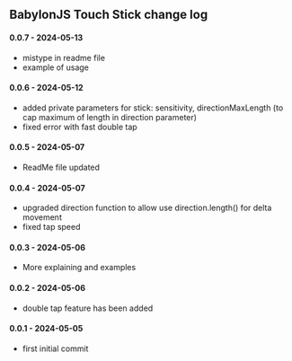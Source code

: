 ## BabylonJS Touch Stick change log

#### 0.0.7 - 2024-05-13

- mistype in readme file
- example of usage

#### 0.0.6 - 2024-05-12

- added private parameters for stick: sensitivity, directionMaxLength (to cap maximum of length in direction parameter)
- fixed error with fast double tap

#### 0.0.5 - 2024-05-07

- ReadMe file updated

#### 0.0.4 - 2024-05-07

- upgraded direction function to allow use direction.length() for delta movement
- fixed tap speed

#### 0.0.3 - 2024-05-06

- More explaining and examples

#### 0.0.2 - 2024-05-06

- double tap feature has been added

#### 0.0.1 - 2024-05-05

- first initial commit


